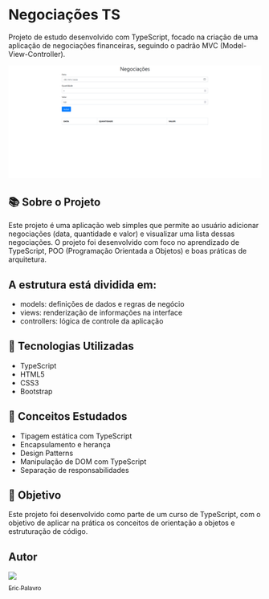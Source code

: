# Negociações TS

Projeto de estudo desenvolvido com TypeScript, focado na criação de uma aplicação de negociações financeiras, seguindo o padrão MVC (Model-View-Controller).

<img src="https://github.com/eric-vp/negociacoes_ts/blob/main/app/assets/negociacoes.png" alt="Imagem da tela inicial de Negociações">

## 📚 Sobre o Projeto

Este projeto é uma aplicação web simples que permite ao usuário adicionar negociações (data, quantidade e valor) e visualizar uma lista dessas negociações. O projeto foi desenvolvido com foco no aprendizado de TypeScript, POO (Programação Orientada a Objetos) e boas práticas de arquitetura.

## A estrutura está dividida em:

- models: definições de dados e regras de negócio
- views: renderização de informações na interface
- controllers: lógica de controle da aplicação

## 🚀 Tecnologias Utilizadas

- TypeScript
- HTML5
- CSS3
- Bootstrap

## 🧠 Conceitos Estudados

- Tipagem estática com TypeScript
- Encapsulamento e herança
- Design Patterns
- Manipulação de DOM com TypeScript
- Separação de responsabilidades

## 📌 Objetivo

Este projeto foi desenvolvido como parte de um curso de TypeScript, com o objetivo de aplicar na prática os conceitos de orientação a objetos e estruturação de código.

## Autor

[<img loading="lazy" src="https://github.com/eric-vp.png" width=50><br><sub>Eric Palavro</sub>](https://www.linkedin.com/in/eric-vieira-palavro/)
